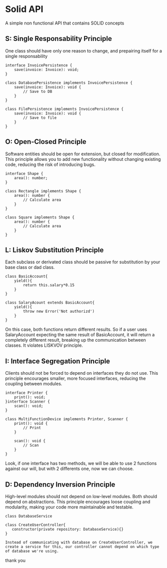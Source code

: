 # Solid API

A simple non functional API that contains SOLID concepts

## S: Single Responsability Principle
One class should have only one reason to change, and prepairing itself for a single responsability

```
interface InvoicePersistence {
    save(invoice: Invoice): void;
}

class DatabasePersistence implements InvoicePersistence {
    save(invoice: Invoice): void {
        // Save to DB
    }
}

class FilePersistence implements InvoicePersistence {
    save(invoice: Invoice): void {
        // Save to file
    }
}
```

## O: Open-Closed Principle
Software entities should be open for extension, but closed for modification. This principle allows you to add new functionality without changing existing code, reducing the risk of introducing bugs.

```
interface Shape {
    area(): number;
}

class Rectangle implements Shape {
    area(): number {
        // Calculate area
    }
}

class Square implements Shape {
    area(): number {
        // Calculate area
    }
}
```

## L: Liskov Substitution Principle
Each subclass or derivated class should be passive for substitution by your base class or dad class.

```
class BasicAccount{
    yield(){
        return this.salary*0.15
    }
}

class SalaryAcount extends BasicAccount{
    yield(){
        throw new Error('Not authorizd')
    }
}
```
On this case, both functions return different results. So if a user uses SalaryAccount expecting the same result of BasicAccount, it will return a completely different result, breaking up the communication between classes. It violates LISKVOV principle.

## I: Interface Segregation Principle
Clients should not be forced to depend on interfaces they do not use. This principle encourages smaller, more focused interfaces, reducing the coupling between modules.

```
interface Printer {
    print(): void;
}interface Scanner {
    scan(): void;
}

class MultiFunctionDevice implements Printer, Scanner {
    print(): void {
        // Print
    }

    scan(): void {
        // Scan
    }
}
```
Look, if one interface has two methods, we will be able to use 2 functions against our will, but with 2 differents one, now we can choose.

## D: Dependency Inversion Principle
High-level modules should not depend on low-level modules. Both should depend on abstractions. This principle encourages loose coupling and modularity, making your code more maintainable and testable.

```
class DatabaseService

class CreateUserController{
   constructor(private repository: DatabaseService){}
}

Instead of communicating with database on CreateUserController, we create a service for this, our controller cannot depend on which type of database we're using.
```


thank you
